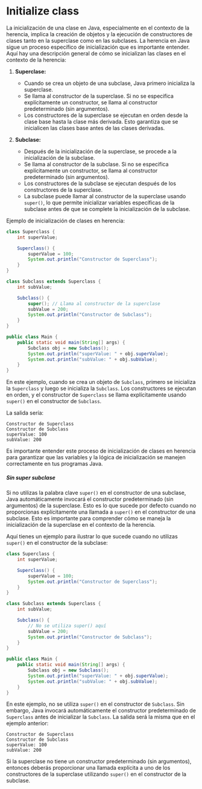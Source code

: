 # Initialize class

La inicialización de una clase en Java, especialmente en el contexto de la herencia, implica la creación de objetos y la ejecución de constructores de clases tanto en la superclase como en las subclases. La herencia en Java sigue un proceso específico de inicialización que es importante entender. Aquí hay una descripción general de cómo se inicializan las clases en el contexto de la herencia:

1. **Superclase:** 
   - Cuando se crea un objeto de una subclase, Java primero inicializa la superclase.
   - Se llama al constructor de la superclase. Si no se especifica explícitamente un constructor, se llama al constructor predeterminado (sin argumentos).
   - Los constructores de la superclase se ejecutan en orden desde la clase base hasta la clase más derivada. Esto garantiza que se inicialicen las clases base antes de las clases derivadas.

2. **Subclase:**
   - Después de la inicialización de la superclase, se procede a la inicialización de la subclase.
   - Se llama al constructor de la subclase. Si no se especifica explícitamente un constructor, se llama al constructor predeterminado (sin argumentos).
   - Los constructores de la subclase se ejecutan después de los constructores de la superclase.
   - La subclase puede llamar al constructor de la superclase usando `super()`, lo que permite inicializar variables específicas de la subclase antes de que se complete la inicialización de la subclase.

Ejemplo de inicialización de clases en herencia:

```java
class Superclass {
    int superValue;

    Superclass() {
        superValue = 100;
        System.out.println("Constructor de Superclass");
    }
}

class Subclass extends Superclass {
    int subValue;

    Subclass() {
        super(); // Llama al constructor de la superclase
        subValue = 200;
        System.out.println("Constructor de Subclass");
    }
}

public class Main {
    public static void main(String[] args) {
        Subclass obj = new Subclass();
        System.out.println("superValue: " + obj.superValue);
        System.out.println("subValue: " + obj.subValue);
    }
}
```

En este ejemplo, cuando se crea un objeto de `Subclass`, primero se inicializa la `Superclass` y luego se inicializa la `Subclass`. Los constructores se ejecutan en orden, y el constructor de `Superclass` se llama explícitamente usando `super()` en el constructor de `Subclass`.

La salida sería:

```
Constructor de Superclass
Constructor de Subclass
superValue: 100
subValue: 200
```

Es importante entender este proceso de inicialización de clases en herencia para garantizar que las variables y la lógica de inicialización se manejen correctamente en tus programas Java.

##### Sin super subclase

Si no utilizas la palabra clave `super()` en el constructor de una subclase, Java automáticamente invocará el constructor predeterminado (sin argumentos) de la superclase. Esto es lo que sucede por defecto cuando no proporcionas explícitamente una llamada a `super()` en el constructor de una subclase. Esto es importante para comprender cómo se maneja la inicialización de la superclase en el contexto de la herencia.

Aquí tienes un ejemplo para ilustrar lo que sucede cuando no utilizas `super()` en el constructor de la subclase:

```java
class Superclass {
    int superValue;

    Superclass() {
        superValue = 100;
        System.out.println("Constructor de Superclass");
    }
}

class Subclass extends Superclass {
    int subValue;

    Subclass() {
        // No se utiliza super() aquí
        subValue = 200;
        System.out.println("Constructor de Subclass");
    }
}

public class Main {
    public static void main(String[] args) {
        Subclass obj = new Subclass();
        System.out.println("superValue: " + obj.superValue);
        System.out.println("subValue: " + obj.subValue);
    }
}
```

En este ejemplo, no se utiliza `super()` en el constructor de `Subclass`. Sin embargo, Java invocará automáticamente el constructor predeterminado de `Superclass` antes de inicializar la `Subclass`. La salida será la misma que en el ejemplo anterior:

```
Constructor de Superclass
Constructor de Subclass
superValue: 100
subValue: 200
```

Si la superclase no tiene un constructor predeterminado (sin argumentos), entonces deberás proporcionar una llamada explícita a uno de los constructores de la superclase utilizando `super()` en el constructor de la subclase.
